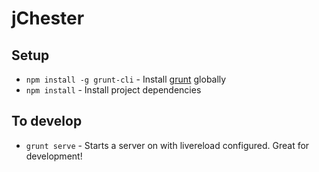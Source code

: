 jChester
========

## Setup

- `npm install -g grunt-cli` - Install [grunt](http://gruntjs.com/getting-started) globally
- `npm install` - Install project dependencies

## To develop

- `grunt serve` - Starts a server on with livereload configured. Great for development!
